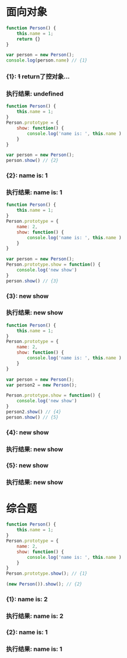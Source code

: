 # 面向对象
``` javascript
function Person() {
    this.name = 1;
    return {}
}

var person = new Person();
console.log(person.name) // {1}
```
### {1}: ~~1~~ return了控对象...
### 执行结果: undefined

``` javascript
function Person() {
    this.name = 1;
}
Person.prototype = {
    show: function() {
        console.log('name is: ', this.name )
    }
}

var person = new Person();
person.show() // {2}
```
### {2}: name is: 1 
### 执行结果: name is: 1

``` javascript
function Person() {
    this.name = 1;
}
Person.prototype = {
    name: 2,
    show: function() {
        console.log('name is: ', this.name )
    }
}

var person = new Person();
Person.prototype.show = function() {
    console.log('new show')
}
person.show() // {3}
```
### {3}: new show
### 执行结果: new show

``` javascript
function Person() {
    this.name = 1;
}
Person.prototype = {
    name: 2,
    show: function() {
        console.log('name is: ', this.name )
    }
}

var person = new Person();
var person2 = new Person();

Person.prototype.show = function() {
    console.log('new show')
}
person2.show() // {4}
person.show() // {5}
```
### {4}: new show
### 执行结果: new show
### {5}: new show
### 执行结果: new show

# 综合题
``` javascript
function Person() {
    this.name = 1;
}
Person.prototype = {
    name: 2,
    show: function() {
        console.log('name is: ', this.name )
    }
}
Person.prototype.show(); // {1}

(new Person()).show(); // {2}
```
### {1}: name is: 2
### 执行结果: name is: 2
### {2}: name is: 1
### 执行结果: name is: 1